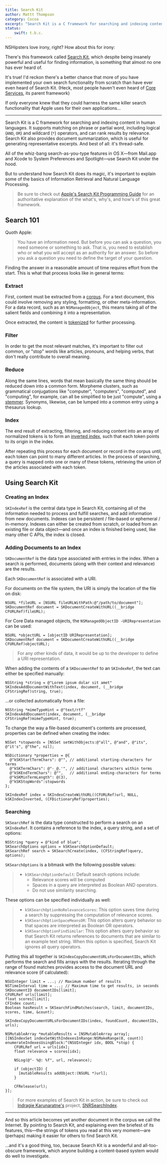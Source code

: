 ```yaml
---
title: Search Kit
author: Mattt Thompson
category: Cocoa
excerpt: "Search Kit is a C framework for searching and indexing content in human languages. It supports matching on phrase or partial word, including logical & wildcard operators, and can rank results by relevance. Search Kit also provides document summarization, which is useful for generating representative excerpts. And best of all: it's thread-safe."
status:
    swift: t.b.c.
---
```


NSHipsters love irony, right? How about this for irony:

There's this framework called [Search Kit](https://developer.apple.com/library/mac/#documentation/UserExperience/Reference/SearchKit/Reference/reference.html), which despite being insanely powerful and useful for finding information, is something that almost no one has ever heard of.

It's true! I'd reckon there's a better chance that more of you have implemented your own search functionality from scratch than have ever even heard of Search Kit. (Heck, most people haven't even heard of [Core Services](https://developer.apple.com/library/mac/#documentation/Carbon/Reference/CoreServicesReferenceCollection/_index.html), its parent framework)

If only everyone knew that they could harness the same killer search functionality that Apple uses for their own applications...

---

Search Kit is a C framework for searching and indexing content in human languages. It supports matching on phrase or partial word, including logical (`AND`, `OR`) and wildcard (`*`) operators, and can rank results by relevance. Search Kit also provides document summarization, which is useful for generating representative excerpts. And best of all: it's thread-safe.

All of the whiz-bang search-as-you-type features in OS X—from Mail.app and Xcode to System Preferences and Spotlight—use Search Kit under the hood.

But to understand how Search Kit does its magic, it's important to explain some of the basics of Information Retrieval and Natural Language Processing.

> Be sure to check out [Apple's Search Kit Programming Guide](https://developer.apple.com/library/mac/#documentation/UserExperience/Conceptual/SearchKitConcepts/searchKit_intro/searchKit_intro.html) for an authoritative explanation of the what's, why's, and how's of this great framework.

## Search 101

Quoth Apple:

> You have an information need. But before you can ask a question, you need someone or something to ask. That is, you need to establish who or what you will accept as an authority for an answer. So before you ask a question you need to define the target of your question.

Finding the answer in a reasonable amount of time requires effort from the start. This is what that process looks like in general terms:

### Extract

First, content must be extracted from a [corpus](http://en.wikipedia.org/wiki/Text_corpus). For a text document, this could involve removing any styling, formatting, or other meta-information. For a data record, such as an `NSManagedObject`, this means taking all of the salient fields and combining it into a representation.

Once extracted, the content is [tokenized](http://en.wikipedia.org/wiki/Tokenization) for further processing.

### Filter

In order to get the most relevant matches, it's important to filter out common, or "stop" words like articles, pronouns, and helping verbs, that don't really contribute to overall meaning.

### Reduce

Along the same lines, words that mean basically the same thing should be reduced down into a common form. Morpheme clusters, such as grammatical conjugations like "computer", "computers", "computed", and "computing", for example, can all be simplified to be just "compute", using a [stemmer](http://en.wikipedia.org/wiki/Stemming). Synonyms, likewise, can be lumped into a common entry using a thesaurus lookup.

### Index

The end result of extracting, filtering, and reducing content into an array of normalized tokens is to form an [inverted index](http://en.wikipedia.org/wiki/Inverted_index), such that each token points to its origin in the index.

After repeating this process for each document or record in the corpus until, each token can point to many different articles. In the process of searching, a query is mapped onto one or many of these tokens, retrieving the union of the articles associated with each token.

## Using Search Kit

### Creating an Index

`SKIndexRef` is the central data type in Search Kit, containing all of the information needed to process and fulfill searches, and add information from new documents. Indexes can be persistent / file-based or ephemeral / in-memory. Indexes can either be created from scratch, or loaded from an existing file or data object—and once an index is finished being used, like many other C APIs, the index is closed.

### Adding Documents to an Index

`SKDocumentRef` is the data type associated with entries in the index. When a search is performed, documents (along with their context and relevance) are the results.

Each `SKDocumentRef` is associated with a URI.


For documents on the file system, the URI is simply the location of the file on disk:

~~~{objective-c}
NSURL *fileURL = [NSURL fileURLWithPath:@"/path/to/document"];
SKDocumentRef document = SKDocumentCreateWithURL((__bridge CFURLRef)fileURL);
~~~

For Core Data managed objects, the `NSManagedObjectID -URIRepresentation` can be used:

~~~{objective-c}
NSURL *objectURL = [objectID URIRepresentation];
SKDocumentRef document = SKDocumentCreateWithURL((__bridge CFURLRef)objectURL);
~~~

> For any other kinds of data, it would be up to the developer to define a URI representation.

When adding the contents of a `SKDocumentRef` to an `SKIndexRef`, the text can either be specified manually:

~~~{objective-c}
NSString *string = @"Lorem ipsum dolar sit amet"
SKIndexAddDocumentWithText(index, document, (__bridge CFStringRef)string, true);
~~~

...or collected automatically from a file:

~~~{objective-c}
NSString *mimeTypeHint = @"text/rtf"
SKIndexAddDocument(index, document, (__bridge CFStringRef)mimeTypeHint, true);
~~~

To change the way a file-based document's contents are processed, properties can be defined when creating the index:

~~~{objective-c}
NSSet *stopwords = [NSSet setWithObjects:@"all", @"and", @"its", @"it's", @"the", nil];

NSDictionary *properties = @{
  @"kSKStartTermChars": @"", // additional starting-characters for terms
  @"kSKTermChars": @"-_@.'", // additional characters within terms
  @"kSKEndTermChars": @"",   // additional ending-characters for terms
  @"kSKMinTermLength": @(3),
  @"kSKStopWords":stopwords
};

SKIndexRef index = SKIndexCreateWithURL((CFURLRef)url, NULL, kSKIndexInverted, (CFDictionaryRef)properties);
~~~

### Searching

`SKSearchRef` is the data type constructed to perform a search on an `SKIndexRef`. It contains a reference to the index, a query string, and a set of options:

~~~{objective-c}
NSString *query = @"kind of blue";
SKSearchOptions options = kSKSearchOptionDefault;
SKSearchRef search = SKSearchCreate(index, (CFStringRef)query, options);
~~~

`SKSearchOptions` is a bitmask with the following possible values:

> - `kSKSearchOptionDefault`: Default search options include:
>   - Relevance scores will be computed
>   - Spaces in a query are interpreted as Boolean AND operators.
>   - Do not use similarity searching.

These options can be specified individually as well:

> - `kSKSearchOptionNoRelevanceScores`: This option saves time during a search by suppressing the computation of relevance scores.
> - `kSKSearchOptionSpaceMeansOR`: This option alters query behavior so that spaces are interpreted as Boolean OR operators.
> - `kSKSearchOptionFindSimilar`: This option alters query behavior so that Search Kit returns references to documents that are similar to an example text string. When this option is specified, Search Kit ignores all query operators.

Putting this all together is `SKIndexCopyDocumentURLsForDocumentIDs`, which performs the search and fills arrays with the results. Iterating through the range of found matches provides access to the document URL and relevance score (if calculated):

~~~{objective-c}
NSUInteger limit = ...; // Maximum number of results
NSTimeInterval time = ...; // Maximum time to get results, in seconds
SKDocumentID documentIDs[limit];
CFURLRef urls[limit];
float scores[limit];
CFIndex count;
Boolean hasResult = SKSearchFindMatches(search, limit, documentIDs, scores, time, &count);

SKIndexCopyDocumentURLsForDocumentIDs(index, foundCount, documentIDs, urls);

NSMutableArray *mutableResults = [NSMutableArray array];
[[NSIndexSet indexSetWithIndexesInRange:NSMakeRange(0, count)] enumerateIndexesUsingBlock:^(NSUInteger idx, BOOL *stop) {
    CFURLRef url = urls[idx];
    float relevance = scores[idx];

    NSLog(@"- %@: %f", url, relevance);

    if (objectID) {
      [mutableResults addObject:(NSURL *)url];
    }

    CFRelease(url);
}];
~~~

> For more examples of Search Kit in action, be sure to check out [Indragie Karunaratne's](https://github.com/indragiek) project, [SNRSearchIndex](https://github.com/indragiek/SNRSearchIndex).

---

And so this article becomes yet another document in the corpus we call the Internet. By pointing to Search Kit, and explaining even the briefest of its features, this—the strings of tokens you read at this very moment—are (perhaps) making it easier for others to find Search Kit.

...and it's a good thing, too, because Search Kit is a wonderful and all-too-obscure framework, which anyone building a content-based system would do well to investigate.
